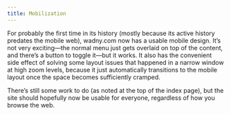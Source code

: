 ```yaml
---
title: Mobilization
---
```


For probably the first time in its history (mostly because its active history predates the mobile web), wadny.com now
has a usable mobile design. It’s not very exciting—the normal menu just gets overlaid on top of the content, and there’s
a button to toggle it—but it works. It also has the convenient side effect of solving some layout issues that happened
in a narrow window at high zoom levels, because it just automatically transitions to the mobile layout once the space
becomes sufficiently cramped.

There’s still some work to do (as noted at the top of the index page), but the site should hopefully now be usable for
everyone, regardless of how you browse the web.